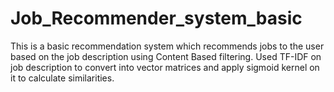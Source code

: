 # Job_Recommender_system_basic
This is a basic recommendation system which recommends jobs to the user based on the job description using Content Based filtering. Used TF-IDF on job description to convert into vector matrices and apply sigmoid kernel on it to calculate similarities.
